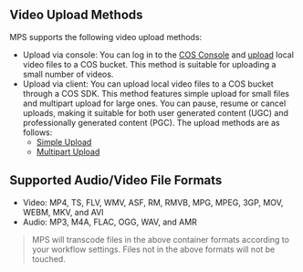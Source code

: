 
## Video Upload Methods
MPS supports the following video upload methods:

- Upload via console: You can log in to the [COS Console](https://console.cloud.tencent.com/product/cos) and [upload](https://intl.cloud.tencent.com/document/product/436/6233) local video files to a COS bucket. This method is suitable for uploading a small number of videos.
- Upload via client: You can upload local video files to a COS bucket through a COS SDK. This method features simple upload for small files and multipart upload for large ones. You can pause, resume or cancel uploads, making it suitable for both user generated content (UGC) and professionally generated content (PGC). The upload methods are as follows:
  - [Simple Upload](https://intl.cloud.tencent.com/document/product/436/14113)
  - [Multipart Upload](https://intl.cloud.tencent.com/document/product/436/14112)
  
## Supported Audio/Video File Formats

* Video: MP4, TS, FLV, WMV, ASF, RM, RMVB, MPG, MPEG, 3GP, MOV, WEBM, MKV, and AVI
* Audio: MP3, M4A, FLAC, OGG, WAV, and AMR

> MPS will transcode files in the above container formats according to your workflow settings. Files not in the above formats will not be touched.
